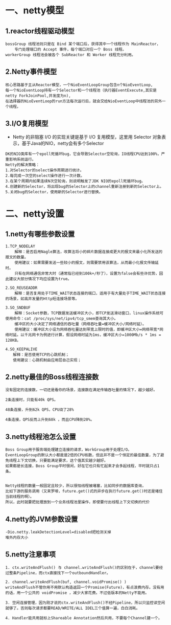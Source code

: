 # 一、netty模型

## 1.reactor线程驱动模型

```
bossGroup 线程池则只是在 Bind 某个端口后，获得其中一个线程作为 MainReactor，
    专门处理端口的 Accept 事件，每个端口对应一个 Boss 线程。
workerGroup 线程池会被各个 SubReactor 和 Worker 线程充分利用。

```

## 2.Netty事件模型

```
核心思路基于主从Reactor模型，一个NioEventLoopGroup包含n个NioEventLoop,
每一个NioEventLoop持有一个Selector和一个线程池（执行器EventExecute,其实是netty ForkJoinPool,并发度为n),
在选择器的NioEventLoop的run方法每次运行后，就会交给NioEventLoop中线程池的另外一个线程。
```

## 3.I/O复用模型

- Netty 的非阻塞 I/O 的实现关键是基于 I/O 复用模型，这里用 Selector 对象表示，基于Java的NIO，netty会有多个Selector

```
DK的NIO类库有一个epoll死循环bug，它会导致Selector空轮询，IO线程CPU达到100%，严重影响系统运行。
Netty的解决策略：
1.对Selector的select操作周期进行统计。
2.每完成一次空的select操作进行一次计数。
3.在某个周期内如果连续N次空轮询，则说明触发了JDK NIO的epoll死循环bug。
4.创建新的Selector，将出现bug的Selector上的channel重新注册到新的Selector上。
5.关闭bug的Selector，使用新的Selector进行替换。
```

# 二、netty设置

## 1.netty有哪些参数设置

    1.TCP_NODELAY
        解释：是否启用Nagle算法，改算法将小的碎片数据连接成更大的报文来最小化所发送的报文的数量。 
        使用建议：如果需要发送一些较小的报文，则需要禁用该算法，从而最小化报文传输延时。
        只有在网络通信非常大时（通常指已经到100k+/秒了），设置为false会有些许优势，因此建议大部分情况下均应设置为true。
        
    2.SO_REUSEADDR
        解释：是否复用处于TIME_WAIT状态连接的端口，适用于有大量处于TIME_WAIT状态连接的场景，如高并发量的Http短连接场景等。

    3.SO_SNDBUF
        解释：Socket参数，TCP数据发送缓冲区大小，即TCP发送滑动窗口，linux操作系统可使用命令：cat /proc/sys/net/ipv4/tcp_smem查询其大小。
        缓冲区的大小决定了网络通信的吞吐量（网络吞吐量=缓冲区大小/网络时延）。 
        使用建议：缓冲区大小设为网络吞吐量达到带宽上限时的值，即缓冲区大小=网络带宽*网络时延。以千兆网卡为例进行计算，假设网络时延为1ms，缓冲区大小=1000Mb/s * 1ms = 128KB。

    4.SO_KEEPALIVE
    　　解释：是否使用TCP的心跳机制； 
    　　使用建议：心跳机制由应用层自己实现；

## 2.netty最佳的Boss线程连接数

```
没有固定的连接数，一切还是看你的场景，连接数在满足传输吞吐量的情况下，越少越好。

2条连接时，只能有40k QPS。

48条连接，升到62k QPS，CPU烧了28%

4条连接，QPS反而上升到68k ，而且CPU降到20%。
```

## 3.netty线程池怎么设置

```
Boss Group用于服务端处理建立连接的请求，WorkGroup用于处理I/O。
EventLoopGroup的默认大小都是是2倍的CPU核数，但这并不是一个恒定的最佳数量，为了避免线程上下文切换，只要能满足要求，这个值其实越少越好。
如果都是长连接，Boss Group平时很闲，好在它也只有忙起来才会多起线程，平时就只占1条。


Netty线程的数量一般固定且较少，所以很怕线程被堵塞，比如同步的数据库查询，
比如下游的服务调用（又来罗嗦，future.get()式的异步在执行future.get()时还是堵住当前线程的啊）。
所以，此时就要把处理放到一个业务线程池里操作，即使要付出线程上下文切换的代价
```

## 4.netty的JVM参数设置

```
-Dio.netty.leakDetectionLevel=disabled把检测关掉
堆外内存大小
```

## 5.netty注意事项

```
1. ctx.writeAndFlush() 与 channel.writeAndFlush()的区别在于，channel要经过整条Pipeline，而ctx直接找下一个outboundHandler。

2. channel.writeAndFlush(buf, channel.voidPromise() )
writeAndFlush不管你用不用默认构造返回一个Promise(Future)，有点浪费内存。没有用的话，用一个公共的 voidPromise ，减少大家花费。不过低版本的Netty不能用。

3. 空闲连接管理，因为刚才说的ctx.writeAndFlush()不经Pipeline，所以只监控读空闲就够了。否则每次请求都要READ/WRITE/ALL IDEL三个值算一遍，白白消耗。

4. Handler能共用就标上Shareable Annotation然后共用，不要每个Channel建一个。
```

